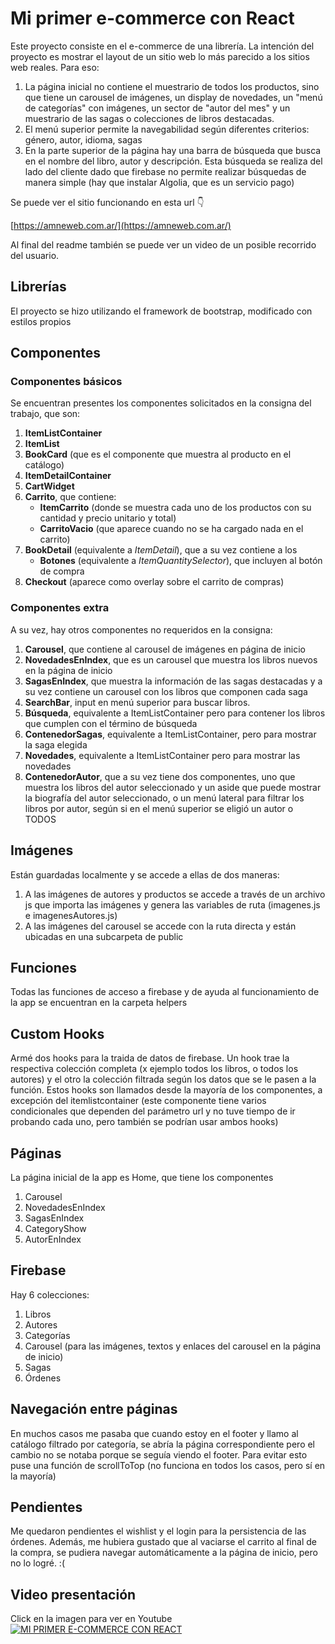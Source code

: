 # Mi primer e-commerce con React

Este proyecto consiste en el e-commerce de una librería.
La intención del proyecto es mostrar el layout de un sitio web lo más parecido a los sitios web reales. Para eso:

1. La página inicial no contiene el muestrario de todos los productos, sino que tiene un carousel de imágenes, un display de novedades, un "menú de categorías" con imágenes, un sector de "autor del mes" y un muestrario de las sagas o colecciones de libros destacadas.
1. El menú superior permite la navegabilidad según diferentes criterios: género, autor, idioma, sagas
1. En la parte superior de la página hay una barra de búsqueda que busca en el nombre del libro, autor y descripción. Esta búsqueda se realiza del lado del cliente dado que firebase no permite realizar búsquedas de manera simple (hay que instalar Algolia, que es un servicio pago)

Se puede ver el sitio funcionando en esta url 👇

[https://amneweb.com.ar/](https://amneweb.com.ar/)

Al final del readme también se puede ver un video de un posible recorrido del usuario.

## Librerías

El proyecto se hizo utilizando el framework de bootstrap, modificado con estilos propios

## Componentes

### Componentes básicos

Se encuentran presentes los componentes solicitados en la consigna del trabajo, que son:

1. **ItemListContainer**
1. **ItemList**
1. **BookCard** (que es el componente que muestra al producto en el catálogo)
1. **ItemDetailContainer**
1. **CartWidget**
1. **Carrito**, que contiene:
   - **ItemCarrito** (donde se muestra cada uno de los productos con su cantidad y precio unitario y total)
   - **CarritoVacio** (que aparece cuando no se ha cargado nada en el carrito)
1. **BookDetail** (equivalente a _ItemDetail_), que a su vez contiene a los
   - **Botones** (equivalente a _ItemQuantitySelector_), que incluyen al botón de compra
1. **Checkout** (aparece como overlay sobre el carrito de compras)

### Componentes extra

A su vez, hay otros componentes no requeridos en la consigna:

1. **Carousel**, que contiene al carousel de imágenes en página de inicio
1. **NovedadesEnIndex**, que es un carousel que muestra los libros nuevos en la página de inicio
1. **SagasEnIndex**, que muestra la información de las sagas destacadas y a su vez contiene un carousel con los libros que componen cada saga
1. **SearchBar**, input en menú superior para buscar libros.
1. **Búsqueda**, equivalente a ItemListContainer pero para contener los libros que cumplen con el término de búsqueda
1. **ContenedorSagas**, equivalente a ItemListContainer, pero para mostrar la saga elegida
1. **Novedades**, equivalente a ItemListContainer pero para mostrar las novedades
1. **ContenedorAutor**, que a su vez tiene dos componentes, uno que muestra los libros del autor seleccionado y un aside que puede mostrar la biografía del autor seleccionado, o un menú lateral para filtrar los libros por autor, según si en el menú superior se eligió un autor o TODOS

## Imágenes

Están guardadas localmente y se accede a ellas de dos maneras:

1. A las imágenes de autores y productos se accede a través de un archivo js que importa las imágenes y genera las variables de ruta (imagenes.js e imagenesAutores.js)
1. A las imágenes del carousel se accede con la ruta directa y están ubicadas en una subcarpeta de public

## Funciones

Todas las funciones de acceso a firebase y de ayuda al funcionamiento de la app se encuentran en la carpeta helpers

## Custom Hooks

Armé dos hooks para la traida de datos de firebase. Un hook trae la respectiva colección completa (x ejemplo todos los libros, o todos los autores) y el otro la colección filtrada según los datos que se le pasen a la función. Estos hooks son llamados desde la mayoría de los componentes, a excepción del itemlistcontainer (este componente tiene varios condicionales que dependen del parámetro url y no tuve tiempo de ir probando cada uno, pero también se podrían usar ambos hooks)

## Páginas

La página inicial de la app es Home, que tiene los componentes

1. Carousel
1. NovedadesEnIndex
1. SagasEnIndex
1. CategoryShow
1. AutorEnIndex

## Firebase

Hay 6 colecciones:

1. Libros
1. Autores
1. Categorías
1. Carousel (para las imágenes, textos y enlaces del carousel en la página de inicio)
1. Sagas
1. Órdenes

## Navegación entre páginas

En muchos casos me pasaba que cuando estoy en el footer y llamo al catálogo filtrado por categoría, se abría la página correspondiente pero el cambio no se notaba porque se seguía viendo el footer. Para evitar esto puse una función de scrollToTop (no funciona en todos los casos, pero sí en la mayoría)

## Pendientes

Me quedaron pendientes el wishlist y el login para la persistencia de las órdenes.
Además, me hubiera gustado que al vaciarse el carrito al final de la compra, se pudiera navegar automáticamente a la página de inicio, pero no lo logré. :(

## Video presentación

Click en la imagen para ver en Youtube
[![MI PRIMER E-COMMERCE CON REACT](https://img.youtube.com/vi/wTy66sJDB-U/0.jpg)](https://www.youtube.com/watch?v=wTy66sJDB-U)
